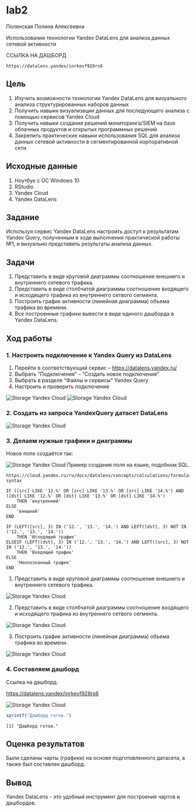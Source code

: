# lab2
Полянская Полина Алексеевна

Использование технологии Yandex DataLens для анализа данных сетевой
активности

ССЫЛКА НА ДАШБОРД

    https://datalens.yandex/inrkevf928rs6

## Цель

1.  Изучить возможности технологии Yandex DataLens для визуального
    анализа структурированных наборов данных
2.  Получить навыки визуализации данных для последующего анализа с
    помощью сервисов Yandex Cloud
3.  Получить навыки создания решений мониторинга/SIEM на базе облачных
    продуктов и открытых программных решений
4.  Закрепить практические навыки использования SQL для анализа данных
    сетевой активности в сегментированной корпоративной сети

## Исходные данные

1.  Ноутбук с ОС Windows 10
2.  RStudio
3.  Yandex Cloud
4.  Yandex DataLens

## Задание

Используя сервис Yandex DataLens настроить доступ к результатам Yandex
Query, полученным в ходе выполнения практической работы №1, и визуально
представить результаты анализа данных.

## Задачи

1.  Представить в виде круговой диаграммы соотношение внешнего и
    внутреннего сетевого трафика.
2.  Представить в виде столбчатой диаграммы соотношение входящего и
    исходящего трафика из внутреннего сетвого сегмента.
3.  Построить график активности (линейная диаграмма) объема трафика во
    времени.
4.  Все построенные графики вывести в виде единого дашборда в Yandex
    DataLens.

## Ход работы

### 1. Настроить подключение к Yandex Query из DataLens

1.  Перейти в соответствующий сервис – https://datalens.yandex.ru/
2.  Выбрать “Подключения” – “Создать новое подключение”
3.  Выбрать в разделе “Файлы и сервисы” Yandex Query
4.  Настроить и проверить подключение

![Storage Yandex Cloud](img/1.jpg) ![Storage Yandex Cloud](img/2.jpg)

### 2. Создать из запроса YandexQuery датасет DataLens

![Storage Yandex Cloud](img/3.jpg)

### 3. Делаем нужные графики и диаграммы

Новое поле создаётся так:

![Storage Yandex Cloud](img/4.jpg) Пример создания поля на языке,
подобном SQL.

    https://cloud.yandex.ru/ru/docs/datalens/concepts/calculations/formula-syntax

    IF ([src] LIKE '12.%' OR [src] LIKE '13.%' OR [src] LIKE '14.%') AND ([dst] LIKE '12.%' OR [dst] LIKE '13.%' OR [dst] LIKE '14.%')
        THEN 'внутренний'
    ELSE 
        'внешний'
    END 

    IF (LEFT([src], 3) IN ('12.', '13.', '14.') AND LEFT([dst], 3) NOT IN ('12.', '13.', '14.'))
        THEN 'Исходящий трафик'
    ELSEIF (LEFT([dst], 3) IN ('12.', '13.', '14.') AND LEFT([src], 3) NOT IN ('12.', '13.', '14.'))
        THEN 'Входящий трафик'
    ELSE
        'Неопознанный трафик'
    END

1.  Представить в виде круговой диаграммы соотношение внешнего и
    внутреннего сетевого трафика.

![Storage Yandex Cloud](img/5.jpg)

2.  Представить в виде столбчатой диаграммы соотношение входящего и
    исходящего трафика из внутреннего сетвого сегмента.

![Storage Yandex Cloud](img/6.jpg)

3.  Построить график активности (линейная диаграмма) объема трафика во
    времени.

![Storage Yandex Cloud](img/lin.jpg)

### 4. Составляем дашборд

Ссылка на дашборд:

https://datalens.yandex/inrkevf928rs6

![Storage Yandex Cloud](img/7_2_dash.jpg)

``` r
sprintf("Дашборд готов.")
```

    [1] "Дашборд готов."

## Оценка результатов

Были сделаны чарты (графики) на основе подготовленного датасета, а также
был составлен дашборд.

## Вывод

Yandex DataLens - это удобный инструмент для построения чартов и
дашбордов.
